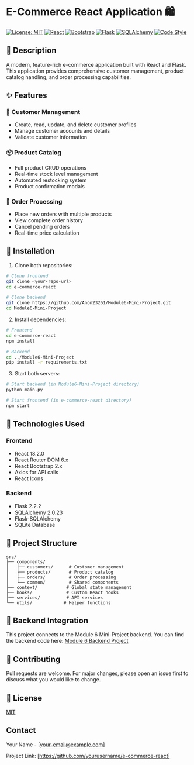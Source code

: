 # E-Commerce React Application 🛍️

[![License: MIT](https://img.shields.io/badge/License-MIT-yellow.svg)](https://opensource.org/licenses/MIT)
[![React](https://img.shields.io/badge/React-18.2.0-blue.svg)](https://reactjs.org/)
[![Bootstrap](https://img.shields.io/badge/Bootstrap-5.3.0-purple.svg)](https://getbootstrap.com/)
[![Flask](https://img.shields.io/badge/Flask-2.2.2-green.svg)](https://flask.palletsprojects.com/)
[![SQLAlchemy](https://img.shields.io/badge/SQLAlchemy-2.0.23-red.svg)](https://www.sqlalchemy.org/)
[![Code Style](https://img.shields.io/badge/code_style-standard-brightgreen.svg)](https://standardjs.com)

## 🌟 Description

A modern, feature-rich e-commerce application built with React and Flask. This application provides comprehensive customer management, product catalog handling, and order processing capabilities.

## ✨ Features

### 👤 Customer Management
- Create, read, update, and delete customer profiles
- Manage customer accounts and details
- Validate customer information
  
### 📦 Product Catalog
- Full product CRUD operations
- Real-time stock level management
- Automated restocking system
- Product confirmation modals
  
### 🛒 Order Processing
- Place new orders with multiple products
- View complete order history
- Cancel pending orders
- Real-time price calculation

## 🚀 Installation

1. Clone both repositories:
```bash
# Clone frontend
git clone <your-repo-url>
cd e-commerce-react

# Clone backend
git clone https://github.com/Anon23261/Module6-Mini-Project.git
cd Module6-Mini-Project
```

2. Install dependencies:
```bash
# Frontend
cd e-commerce-react
npm install

# Backend
cd ../Module6-Mini-Project
pip install -r requirements.txt
```

3. Start both servers:
```bash
# Start backend (in Module6-Mini-Project directory)
python main.py

# Start frontend (in e-commerce-react directory)
npm start
```

## 🔧 Technologies Used

### Frontend
- React 18.2.0
- React Router DOM 6.x
- React Bootstrap 2.x
- Axios for API calls
- React Icons

### Backend
- Flask 2.2.2
- SQLAlchemy 2.0.23
- Flask-SQLAlchemy
- SQLite Database

## 📁 Project Structure

```
src/
├── components/
│   ├── customers/      # Customer management
│   ├── products/       # Product catalog
│   ├── orders/         # Order processing
│   └── common/         # Shared components
├── context/           # Global state management
├── hooks/             # Custom React hooks
├── services/          # API services
└── utils/            # Helper functions
```

## 🔗 Backend Integration

This project connects to the Module 6 Mini-Project backend. You can find the backend code here:
[Module 6 Backend Project](https://github.com/Anon23261/Module6-Mini-Project.git)

## 🤝 Contributing

Pull requests are welcome. For major changes, please open an issue first to discuss what you would like to change.

## 📝 License

[MIT](https://choosealicense.com/licenses/mit/)

## Contact

Your Name - [your-email@example.com]

Project Link: [https://github.com/yourusername/e-commerce-react]

